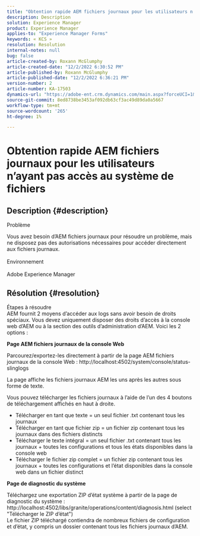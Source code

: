 ```yaml
---
title: "Obtention rapide AEM fichiers journaux pour les utilisateurs n’ayant pas accès au système de fichiers"
description: Description
solution: Experience Manager
product: Experience Manager
applies-to: "Experience Manager Forms"
keywords: « KCS »
resolution: Resolution
internal-notes: null
bug: false
article-created-by: Roxann McGlumphy
article-created-date: "12/2/2022 6:30:52 PM"
article-published-by: Roxann McGlumphy
article-published-date: "12/2/2022 6:36:21 PM"
version-number: 2
article-number: KA-17503
dynamics-url: "https://adobe-ent.crm.dynamics.com/main.aspx?forceUCI=1&pagetype=entityrecord&etn=knowledgearticle&id=a20b746f-6f72-ed11-9561-6045bd006079"
source-git-commit: 8ed8738be3453af092db63cf3ac49d89da0a5667
workflow-type: tm+mt
source-wordcount: '265'
ht-degree: 1%

---
```


# Obtention rapide AEM fichiers journaux pour les utilisateurs n’ayant pas accès au système de fichiers

## Description {#description}


Problème

Vous avez besoin d’AEM fichiers journaux pour résoudre un problème, mais ne disposez pas des autorisations nécessaires pour accéder directement aux fichiers journaux.
<br><br>Environnement<br><br>
Adobe Experience Manager


## Résolution {#resolution}

Étapes à résoudre<br>
AEM fournit 2 moyens d’accéder aux logs sans avoir besoin de droits spéciaux. Vous devez uniquement disposer des droits d’accès à la console web d’AEM ou à la section des outils d’administration d’AEM. Voici les 2 options :

<b>Page AEM fichiers journaux de la console Web</b>

Parcourez/exportez-les directement à partir de la page AEM fichiers journaux de la console Web : http://localhost:4502/system/console/status-slinglogs

La page affiche les fichiers journaux AEM les uns après les autres sous forme de texte.

Vous pouvez télécharger les fichiers journaux à l’aide de l’un des 4 boutons de téléchargement affichés en haut à droite.

- Télécharger en tant que texte = un seul fichier .txt contenant tous les journaux
- Télécharger en tant que fichier zip = un fichier zip contenant tous les journaux dans des fichiers distincts
- Télécharger le texte intégral = un seul fichier .txt contenant tous les journaux + toutes les configurations et tous les états disponibles dans la console web
- Télécharger le fichier zip complet = un fichier zip contenant tous les journaux + toutes les configurations et l’état disponibles dans la console web dans un fichier distinct


<b>Page de diagnostic du système</b>

Téléchargez une exportation ZIP d’état système à partir de la page de diagnostic du système : http://localhost:4502/libs/granite/operations/content/diagnosis.html (select &quot;Télécharger le ZIP d’état&quot;)
<br>Le fichier ZIP téléchargé contiendra de nombreux fichiers de configuration et d’état, y compris un dossier contenant tous les fichiers journaux d’AEM.